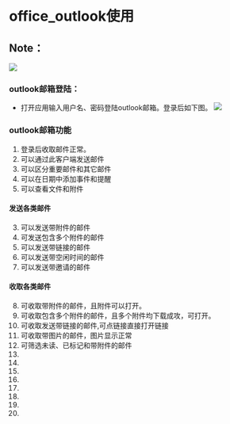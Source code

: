 
# office_outlook使用
## Note：  
 ![](https://github.com/openthos/community-analysis/blob/master/pic/using-instractions-pic/outlook.png)

### outlook邮箱登陆：  
- 打开应用输入用户名、密码登陆outlook邮箱。登录后如下图。
 ![](https://github.com/openthos/community-analysis/blob/master/pic/using-instractions-pic/tmp_7486-outlook_login-1683303190.png)

### outlook邮箱功能
1. 登录后收取邮件正常。
2. 可以通过此客户端发送邮件
3. 可以区分重要邮件和其它邮件
4. 可以在日期中添加事件和提醒
5. 可以查看文件和附件

#### 发送各类邮件
3. 可以发送带附件的邮件
4. 可发送包含多个附件的邮件
5. 可以发送带链接的邮件
6. 可以发送带空闲时间的邮件
7. 可以发送带邀请的邮件

#### 收取各类邮件
8. 可收取带附件的邮件，且附件可以打开。
9. 可收取包含多个附件的邮件，且多个附件均下载成攻，可打开。
10. 可收取发送带链接的邮件,可点链接直接打开链接
11. 可收取带图片的邮件，图片显示正常
12. 可筛选未读、已标记和带附件的邮件
13. 
14. 
15. 
16. 
17. 
18. 
19. 
20. 

